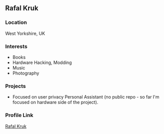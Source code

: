 ## Rafal Kruk

### Location

West Yorkshire, UK

### Interests

- Books
- Hardware Hacking, Modding
- Music
- Photography

### Projects

- Focused on user privacy Personal Assistant (no public repo - so far I'm focused on hardware side of the project).

### Profile Link

[Rafal Kruk](https://github.com/rkruk)
